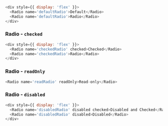 ```js
<div style={{ display: 'flex' }}>
  <Radio name='defaultRadio'>Default</Radio>
  <Radio name='defaultRadio'>Radio</Radio>
</div>
```


### Radio - `checked`


```js
<div style={{ display: 'flex' }}>
  <Radio name='checkedRadio' checked>Checked</Radio>
  <Radio name='checkedRadio'>Radio</Radio>
</div>
```


### Radio - `readOnly`


```js
<Radio name='readRadio' readOnly>Read-only</Radio>
```


### Radio - `disabled`


```js
<div style={{ display: 'flex' }}>
  <Radio name='disabledRadio' disabled checked>Disabled and Checked</Radio>
  <Radio name='disabledRadio' disabled>Disabled</Radio>
</div>
```
